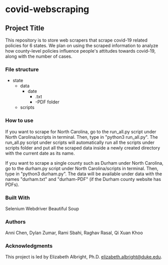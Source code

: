 # covid-webscraping

## Project Title
This repository is to store web scrapers that scrape covid-19 related policies for 6 states. We plan on using the scraped information to analyze how county-level policies influence people's attitudes towards covid-19, along with the number of cases.

### File structure 
- state
  - data
    - date 
      - <county>.txt
      - <county>-PDF folder 
  - scripts 

### How to use 
If you want to scrape for North Carolina, go to the run_all.py script under North Carolina/scripts in terminal. Then, type in "python3 run_all.py".
The run_all.py script under scripts will automatically run all the scripts under scripts folder and put all the scraped data inside a newly created directory with the current date as its name. 

If you want to scrape a single county such as Durham under North Carolina, go to the durham.py script under North Carolina/scripts in terminal. Then, type in "python3 durham.py". The data will be available under data with the names "durham.txt" and "durham-PDF" (if the Durham county website has PDFs).


### Built With
Selenium Webdriver 
Beautiful Soup 

### Authors
Anni Chen, Dylan Zumar, Rami Sbahi, Raghav Rasal, Qi Xuan Khoo

### Acknowledgments
This project is led by Elizabeth Albright, Ph.D. <elizabeth.albright@duke.edu>.
